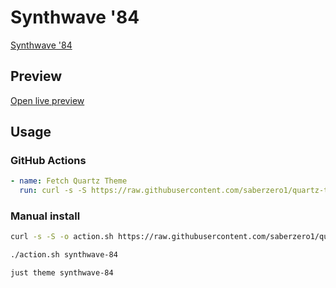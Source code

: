 # Synthwave '84

[Synthwave '84](#)

## Preview

[Open live preview](https://quartz-themes.github.io/synthwave-84/)

## Usage

### GitHub Actions

```yaml
- name: Fetch Quartz Theme
  run: curl -s -S https://raw.githubusercontent.com/saberzero1/quartz-themes/master/action.sh | bash -s -- synthwave-84
```

### Manual install

```bash
curl -s -S -o action.sh https://raw.githubusercontent.com/saberzero1/quartz-themes/master/action.sh

./action.sh synthwave-84
```

```bash
just theme synthwave-84
```
